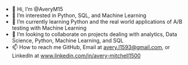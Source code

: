 - 👋 Hi, I’m @AveryM15
- 👀 I’m interested in Python, SQL, and Machine Learning
- 🌱 I’m currently learning Python and the real world applications of A/B testing with Machine Learning
- 💞️ I’m looking to collaborate on projects dealing with analytics, Data Science, Python, Machine Learning, and SQL
- 📫 How to reach me GitHub, Email at avery.l1593@gmail.com, or LinkedIn at www.linkedin.com/in/avery-mitchell1500

<!---
AveryM15/AveryM15 is a ✨ special ✨ repository because its `README.md` (this file) appears on your GitHub profile.
You can click the Preview link to take a look at your changes.
--->
